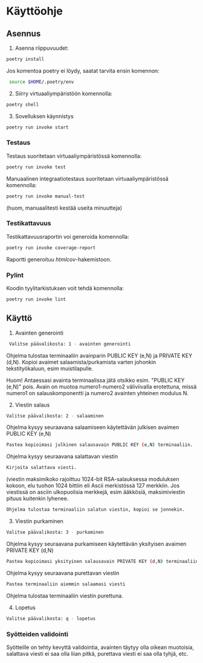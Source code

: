 # Käyttöohje

## Asennus

1. Asenna riippuvuudet:
```bash
poetry install
```
Jos komentoa poetry ei löydy, saatat tarvita ensin komennon:
```bash
 source $HOME/.poetry/env
```

2. Siirry virtuaaliympäristöön komennolla:
```bash
poetry shell
```

3. Sovelluksen käynnistys
```bash
poetry run invoke start
```
### Testaus

Testaus suoritetaan virtuaaliympäristössä komennolla:
```bash
poetry run invoke test
```
Manuaalinen integraatiotestaus suoritetaan virtuaaliympäristössä komennolla:
```bash
poetry run invoke manual-test
```
(huom, manuaalitesti kestää useita minuutteja)

### Testikattavuus

Testikattavuusraportin voi generoida komennolla:
```bash
poetry run invoke coverage-report 
```
Raportti generoituu _htmlcov_-hakemistoon.

### Pylint

Koodin tyylitarkistuksen voit tehdä komennolla:
```bash
poetry run invoke lint 
```

## Käyttö

1. Avainten generointi

```bash
 Valitse päävalikosta: 1 - avainten generointi 
```
Ohjelma tulostaa terminaaliin avainparin PUBLIC KEY (e,N) ja PRIVATE KEY (d,N).
Kopioi avaimet salaamista/purkamista varten johonkin tekstityökaluun, esim muistilapulle.

Huom! Antaessasi avainta terminaalissa jätä otsikko esim. "PUBLIC KEY (e,N)" pois. 
Avain on muotoa numero1-numero2 väliviivalla erotettuna, missä numero1 on salauskomponentti ja numero2 avainten yhteinen modulus N.

2. Viestin salaus
```bash
Valitse päävalikosta: 2 - salaaminen 
```
Ohjelma kysyy seuraavana salaamiseen käytettävän julkisen avaimen PUBLIC KEY (e,N)

```bash
Pastea kopioimasi julkinen salausavain PUBLIC KEY (e,N) terminaaliin.
```
Ohjelma kysyy seuraavana salattavan viestin

```bash
Kirjoita salattava viesti.
```

(viestin maksimikoko rajoittuu 1024-bit RSA-salauksessa moduluksen kokoon, elu tuohon 1024 bittiin eli Ascii merkistössä 127 merkkiin.
Jos viestissä on asciin ulkopuolisia merkkejä, esim ääkkösiä, maksimiviestin pituus kuitenkin lyhenee.

```bash
Ohjelma tulostaa terminaaliin salatun viestin, kopioi se jonnekin.
```

3. Viestin purkaminen
```bash
Valitse päävalikosta: 3 - purkaminen 
```
Ohjelma kysyy seuraavana purkamiseen käytettävän yksityisen avaimen PRIVATE KEY (d,N)

```bash
Pastea kopioimasi yksityinen salausavain PRIVATE KEY (d,N) terminaaliin.
```
Ohjelma kysyy seuraavana purettavan viestin

```bash
Pastea terminaaliin aiemmin salaamasi viesti
```
Ohjelma tulostaa terminaaliin viestin purettuna.

4. Lopetus
```bash
Valitse päävalikosta: q - lopetus
```

### Syötteiden validointi

Syötteille on tehty kevyttä validointia, avainten täytyy olla oikean muotoisia, salattava viesti ei saa olla liian pitkä, purettava viesti ei saa olla tyhjä, etc.


